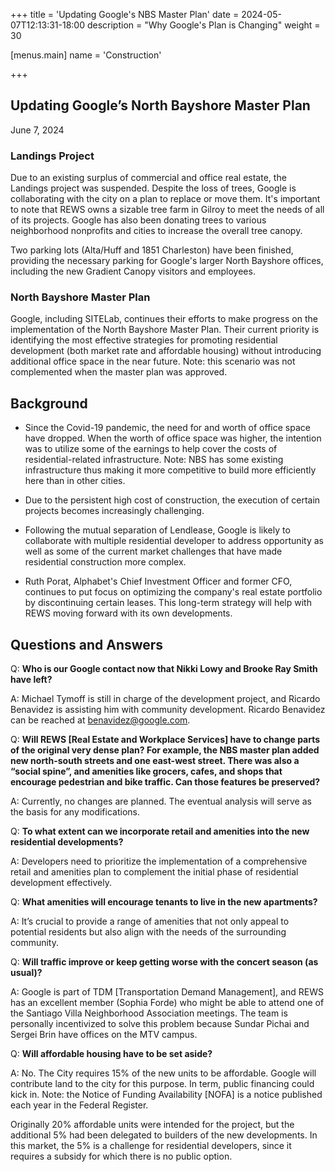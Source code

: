 +++
title = 'Updating Google's NBS Master Plan'
date = 2024-05-07T12:13:31-18:00
description = "Why Google's Plan is Changing"
weight = 30

[menus.main]
    name = 'Construction'

+++

## Updating Google’s North Bayshore Master Plan

June 7, 2024

### Landings Project

Due to an existing surplus of commercial and office real estate, the Landings project was suspended. Despite the loss of trees, Google is collaborating with the city on a plan to replace or move them. It's important to note that REWS owns a sizable tree farm in Gilroy to meet the needs of all of its projects. Google has also been donating trees to various neighborhood nonprofits and cities to increase the overall tree canopy.

Two parking lots (Alta/Huff and 1851 Charleston) have been finished, providing the necessary parking for Google's larger North Bayshore offices, including the new Gradient Canopy visitors and employees.

### North Bayshore Master Plan 

Google, including SITELab, continues their efforts to make progress on the implementation of the North Bayshore Master Plan. Their current priority is identifying the most effective strategies for promoting residential development (both market rate and affordable housing) without introducing additional office space in the near future. Note: this scenario was not complemented when the master plan was approved.

## Background

- Since the Covid-19 pandemic, the need for and worth of office space have dropped. When the worth of office space was higher, the intention was to utilize some of the earnings to help cover the costs of residential-related infrastructure. Note: NBS has some existing infrastructure thus making it more competitive to build more efficiently here than in other cities.

- Due to the persistent high cost of construction, the execution of certain projects becomes increasingly challenging.

- Following the mutual separation of Lendlease, Google is likely to collaborate with multiple residential developer to address opportunity as well as some of the current market challenges that have made residential construction more complex.

- Ruth Porat, Alphabet's Chief Investment Officer and former CFO, continues to put focus on optimizing the company's real estate portfolio by discontinuing certain leases. This long-term strategy will help with REWS moving forward with its own developments.

## Questions and Answers 

Q: **Who is our Google contact now that Nikki Lowy and Brooke Ray Smith have left?**

A: Michael Tymoff is still in charge of the development project, and Ricardo Benavidez is assisting him with community development. Ricardo Benavidez can be reached at benavidez@google.com.

Q: **Will REWS [Real Estate and Workplace Services] have to change parts of the original very dense plan? For example, the NBS master plan added new north-south streets and one east-west street. There was also a “social spine”, and amenities like grocers, cafes, and shops that encourage pedestrian and bike traffic. Can those features be preserved?**

A: Currently, no changes are planned. The eventual analysis will serve as the basis for any modifications.

Q: **To what extent can we incorporate retail and amenities into the new residential developments?**

A: Developers need to prioritize the implementation of a comprehensive retail and amenities plan to complement the initial phase of residential development effectively.

Q: **What amenities will encourage tenants to live in the new apartments?**

A: It’s crucial to provide a range of amenities that not only appeal to potential residents but also align with the needs of the surrounding community.

Q: **Will traffic improve or keep getting worse with the concert season (as usual)?**

A: Google is part of TDM [Transportation Demand Management], and REWS has an excellent member (Sophia Forde) who might be able to attend one of the Santiago Villa Neighborhood Association meetings. The team is personally incentivized to solve this problem because Sundar Pichai and Sergei Brin have offices on the MTV campus.

Q: **Will affordable housing have to be set aside?**

A: No. The City requires 15% of the new units to be affordable. Google will contribute land to the city for this purpose. In term, public financing could kick in. Note: the Notice of Funding Availability [NOFA] is a notice published each year in the Federal Register.

Originally 20% affordable units were intended for the project, but the additional 5% had been delegated to builders of the new developments. In this market, the 5% is a challenge for residential developers, since it requires a subsidy for which there is no public option.  
